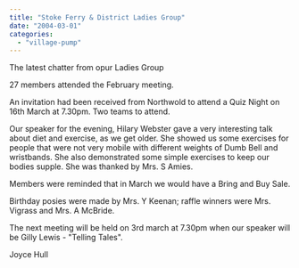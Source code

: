 ```yaml
---
title: "Stoke Ferry & District Ladies Group"
date: "2004-03-01"
categories: 
  - "village-pump"
---
```


The latest chatter from opur Ladies Group

27 members attended the February meeting.

An invitation had been received from Northwold to attend a Quiz Night on 16th March at 7.30pm. Two teams to attend.

Our speaker for the evening, Hilary Webster gave a very interesting talk about diet and exercise, as we get older. She showed us some exercises for people that were not very mobile with different weights of Dumb Bell and wristbands. She also demonstrated some simple exercises to keep our bodies supple. She was thanked by Mrs. S Amies.

Members were reminded that in March we would have a Bring and Buy Sale.

Birthday posies were made by Mrs. Y Keenan; raffle winners were Mrs. Vigrass and Mrs. A McBride.

The next meeting will be held on 3rd march at 7.30pm when our speaker will be Gilly Lewis - "Telling Tales".

Joyce Hull
